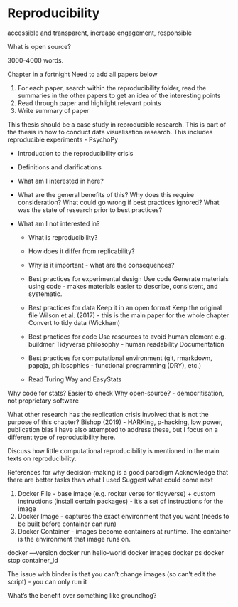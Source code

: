# Reproducibility

accessible and transparent, increase engagement, responsible

What is open source?

3000-4000 words. 

Chapter in a fortnight
Need to add all papers below
1. For each paper, search within the reproducibility folder, read the summaries in the other papers to get an idea of the interesting points
2. Read through paper and highlight relevant points
3. Write summary of paper

This thesis should be a case study in reproducible research. This is part of the thesis in how to conduct data visualisation research. 
This includes reproducible experiments - PsychoPy

* Introduction to the reproducibility crisis
* Definitions and clarifications
* What am I interested in here?
* What are the general benefits of this? Why does this require consideration? What could go wrong if best practices ignored? What was the state of research prior to best practices?
* What am I not interested in? 

  * What is reproducibility?
  * How does it differ from replicability?
  * Why is it important - what are the consequences?
  * Best practices for experimental design
Use code
Generate materials using code - makes materials easier to describe, consistent, and systematic. 
  * Best practices for data
Keep it in an open format
Keep the original file
Wilson et al. (2017) - this is the main paper for the whole chapter
Convert to tidy data (Wickham)
  * Best practices for code
Use resources to avoid human element e.g. buildmer
Tidyverse philosophy - human readability
Documentation
  * Best practices for computational environment
(git, rmarkdown, papaja, philosophies - functional programming (DRY), etc.) 

  * Read Turing Way and EasyStats

Why code for stats?
Easier to check
Why open-source? - democritisation, not proprietary software


What other research has the replication crisis involved that is not the purpose of this chapter?
Bishop (2019) - HARKing, p-hacking, low power, publication bias
I have also attempted to address these, but I focus on a different type of reproducibility here.

Discuss how little computational reproducibility is mentioned in the main texts on reproducibility. 


References for why decision-making is a good paradigm
Acknowledge that there are better tasks than what I used
Suggest what could come next

1. Docker File - base image  (e.g. rocker verse for tidyverse) + custom instructions (install certain packages) - it’s a set of instructions for the image
2. Docker Image - captures the exact environment that you want (needs to be built before container can run)
3. Docker Container - images become containers at runtime. The container is the environment that image runs on.

docker —version
docker run hello-world
docker images
docker ps
docker stop container_id 

The issue with binder is that you can’t change images (so can’t edit the script) - you can only run it

What’s the benefit over something like groundhog?
